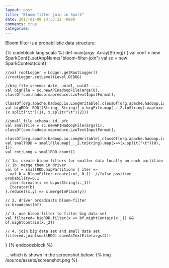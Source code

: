 ```yaml
---
layout: post
title: "Bloom-filter join in Spark"
date: 2017-01-08 14:33:32 -0800
comments: true
categories: 
---
```


Bloom filter is a probabilistic data structure:

{% codeblock lang:scala %}
  def main(args: Array[String]) {
    val conf = new SparkConf().setAppName("bloom-filter-join")
    val sc = new SparkContext(conf)

    //val rootLogger = Logger.getRootLogger()
    //rootLogger.setLevel(Level.DEBUG)

    //big file schema: date, uuid1, uuid2 .....
    val bigFile = sc.newAPIHadoopFile(args(0), classOf[com.hadoop.mapreduce.LzoTextInputFormat],
      classOf[org.apache.hadoop.io.LongWritable],classOf[org.apache.hadoop.io.Text])
    val bigRDD: RDD[(String, String)] = bigFile.map(_._2.toString).map(x=>(x.split("\t")(1), x.split("\t")(2)))

    //small file schema: id, pfc
    val smallFile = sc.newAPIHadoopFile(args(1), classOf[com.hadoop.mapreduce.LzoTextInputFormat],
      classOf[org.apache.hadoop.io.LongWritable],classOf[org.apache.hadoop.io.Text])
    val smallRDD = smallFile.map(_._2.toString).map(x=>(x.split("\t")(0), 1))
    val cnt:Long = smallRDD.count()

    // 1a. create bloom filters for smaller data locally on each partition
    // 1b. merge them in driver
    val bf = smallRDD.mapPartitions { iter =>
      val b = BloomFilter.create(cnt, 0.1)  //false positive probability=0.1
      iter.foreach(i => b.putString(i._1))
      Iterator(b)
    }.reduce((x,y) => x.mergeInPlace(y))

    // 2. driver broadcasts bloom-filter
    sc.broadcast(bf)

    // 3. use bloom-filter to filter big data set
    val filtered= bigRDD.filter(x => bf.mightContain(x._1) && bf.mightContain(x._2))

    // 4. join big data set and small data set
    filtered.join(smallRDD).saveAsTextFile(args(2))
  }
{% endcodeblock %}

... which is shown in the screenshot below:
{% img /source/assets/screenshot.png %}

